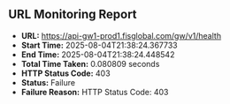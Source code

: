 ## URL Monitoring Report

- **URL:** https://api-gw1-prod1.fisglobal.com/gw/v1/health
- **Start Time:** 2025-08-04T21:38:24.367733
- **End Time:** 2025-08-04T21:38:24.448542
- **Total Time Taken:** 0.080809 seconds
- **HTTP Status Code:** 403
- **Status:** Failure
- **Failure Reason:** HTTP Status Code: 403
